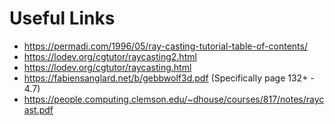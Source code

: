 # Useful Links

 - https://permadi.com/1996/05/ray-casting-tutorial-table-of-contents/
 - https://lodev.org/cgtutor/raycasting2.html
 - https://lodev.org/cgtutor/raycasting.html
 - https://fabiensanglard.net/b/gebbwolf3d.pdf (Specifically page 132+ - 4.7)
 - https://people.computing.clemson.edu/~dhouse/courses/817/notes/raycast.pdf
